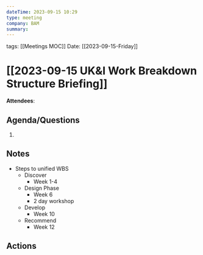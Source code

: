 ```yaml
---
dateTime: 2023-09-15 10:29
type: meeting
company: BAM
summary:
---
```

tags: [[Meetings MOC]]
Date: [[2023-09-15-Friday]]

# [[2023-09-15 UK&I Work Breakdown Structure Briefing]]

**Attendees**: 


## Agenda/Questions
1. 

## Notes
- Steps to unified WBS
	- Discover
		- Week 1-4
	- Design Phase
		- Week 6
		- 2 day workshop
	- Develop
		- Week 10
	- Recommend
		- Week 12


## Actions
